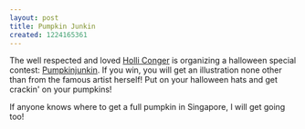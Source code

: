 ```yaml
--- 
layout: post
title: Pumpkin Junkin
created: 1224165361
---
```

<p>The well respected and loved <a href="http://www.agirlwhocreates.com/">Holli Conger</a> is organizing a halloween special contest: <a href="http://www.pumpkinjunkin.com/about.html">Pumpkinjunkin</a>. If you win, you will get an illustration none other than from the famous artist herself! Put on your halloween hats and get crackin' on your pumpkins! </p>
<p>If anyone knows where to get a full pumpkin in Singapore, I will get going too!</p> 
